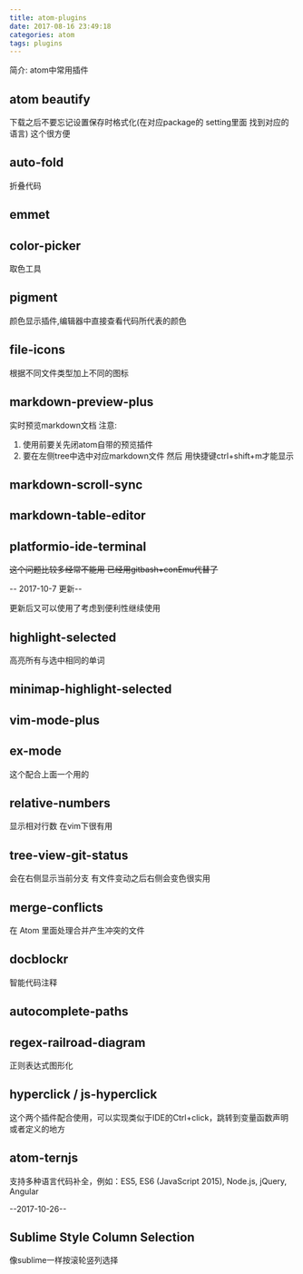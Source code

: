 ```yaml
---
title: atom-plugins
date: 2017-08-16 23:49:18
categories: atom
tags: plugins
---
```

简介: atom中常用插件
<!--more-->
## atom beautify
下载之后不要忘记设置保存时格式化(在对应package的 setting里面 找到对应的语言) 这个很方便
## auto-fold
折叠代码
## emmet
## color-picker
取色工具
## pigment
颜色显示插件,编辑器中直接查看代码所代表的颜色
## file-icons
根据不同文件类型加上不同的图标
## markdown-preview-plus
实时预览markdown文档
注意:
1. 使用前要关先闭atom自带的预览插件
2. 要在左侧tree中选中对应markdown文件 然后 用快捷键ctrl+shift+m才能显示
## markdown-scroll-sync
## markdown-table-editor
## platformio-ide-terminal
~~这个问题比较多经常不能用 已经用gitbash+conEmu代替了~~

-- 2017-10-7 更新--

更新后又可以使用了考虑到便利性继续使用
## highlight-selected
高亮所有与选中相同的单词
## minimap-highlight-selected
## vim-mode-plus
## ex-mode
这个配合上面一个用的
## relative-numbers
显示相对行数 在vim下很有用
## tree-view-git-status
会在右侧显示当前分支 有文件变动之后右侧会变色很实用
## merge-conflicts
在 Atom 里面处理合并产生冲突的文件
## docblockr
智能代码注释
## autocomplete-paths
## regex-railroad-diagram
正则表达式图形化
##  hyperclick / js-hyperclick
这个两个插件配合使用，可以实现类似于IDE的Ctrl+click，跳转到变量函数声明或者定义的地方
## atom-ternjs
支持多种语言代码补全，例如：ES5, ES6 (JavaScript 2015), Node.js, jQuery, Angular

--2017-10-26--
## Sublime Style Column Selection
像sublime一样按滚轮竖列选择
